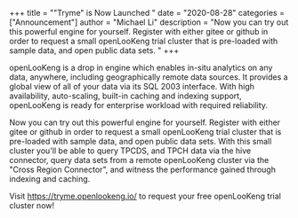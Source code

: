 +++
title = "\"Tryme\" is Now Launched "
date = "2020-08-28"
categories = ["Announcement"]
author = "Michael Li"
description = "Now you can try out this powerful engine for yourself. Register with either gitee or github in order to request a small openLooKeng trial cluster that is pre-loaded with sample data, and open public data sets. "
+++

openLooKeng is a drop in engine which enables in-situ analytics on any data, anywhere, including geographically remote data sources. It provides a global view of all of your data via its SQL 2003 interface. With high availability, auto-scaling, built-in caching and indexing support, openLooKeng is ready for enterprise workload with required reliability.

 

Now you can try out this powerful engine for yourself. Register with either gitee or github in order to request a small openLooKeng trial cluster that is pre-loaded with sample data, and open public data sets. With this small cluster you'll be able to query TPCDS, and TPCH data via the hive connector, query data sets from a remote openLooKeng cluster via the "Cross Region Connector", and witness the performance gained through indexing and caching.

 

Visit https://tryme.openlookeng.io/ to request your free openLooKeng trial cluster now!
